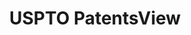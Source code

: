 ---
bigquery: https://console.cloud.google.com/bigquery?p=patents-public-data&d=patentsview&page=dataset
citation: Attribution should be given to PatentsView for use, distribution, or derivative
  works.
code: https://github.com/CSSIP-AIR/PatentsView-Code-Snippets/
contributors: USPTO
cost: None
description: 'PatentsView includes US patent data including raw data (summaries, applications,
  pregrant applications), disambugations of inventors and assignees, and inventor
  gender estimates.  Also foreign priority data, # of figures and sheets, and government
  interest statements.'
documentation: https://patentsview.org/query/builder-faqs
last_edit: Mon, 04 Apr 2022 19:02:57 GMT
location: https://patentsview.org/
maintained_by: USPTO
record_creation_timestamp: 12/2/2020 17:20:46
schema_fields: '[''subgroup'', ''fname'', ''term_extension'', ''role'', ''disamb_inventor_id_20191231'',
  ''name_last'', ''text'', ''rawlocation_id'', ''sector_title'', ''uuid'', ''state'',
  ''application_id'', ''term_grant'', ''_102_date'', ''number'', ''disamb_assignee_id_20200929'',
  ''num_figures'', ''name_first'', ''inventor_id'', ''patent_id'', ''field_title'',
  ''level_two'', ''f102_date'', ''subclass_id'', ''group'', ''series_code'', ''organization'',
  ''disamb_inventor_id_20170808'', ''county'', ''rel_id'', ''withdrawn'', ''disamb_inventor_id_20201229'',
  ''title'', ''_371_date'', ''classification_value'', ''group_id'', ''assignee_id'',
  ''disamb_assignee_id_20200331'', ''reldocno'', ''state_fips'', ''subcategory_id'',
  ''disamb_inventor_id_20190312'', ''ipc_class'', ''category_id'', ''latlong'', ''deceased'',
  ''classification_level'', ''term_disclaimer'', ''name'', ''lapse_of_patent'', ''doc_type'',
  ''designation'', ''filename'', ''main_group'', ''gi_statement'', ''county_fips'',
  ''field_id'', ''disamb_assignee_id_20181127'', ''doctype'', ''section_id'', ''type'',
  ''disamb_inventor_id_20171003'', ''ipc_version_indicator'', ''id'', ''lname'', ''location_id'',
  ''classification_status'', ''country'', ''disamb_inventor_id_20200630'', ''disamb_inventor_id_20171226'',
  ''disamb_assignee_id_20191008'', ''dependent'', ''num_sheets'', ''exemplary'', ''disclaimer_date'',
  ''disamb_inventor_id_20181127'', ''symbol_position'', ''num_claims'', ''num'', ''date'',
  ''subgroup_id'', ''attribution_status'', ''rawinventor_id'', ''disamb_inventor_id_20200929'',
  ''organization_id'', ''male'', ''mainclass_id'', ''disamb_assignee_id_20190312'',
  ''sequence'', ''subsection_id'', ''status'', ''variety'', ''disamb_inventor_id_20200331'',
  ''rawassignee_id'', ''length'', ''f371_date'', ''disamb_assignee_id_20190820'',
  ''relkind'', ''disamb_inventor_id_20180528'', ''publication_number'', ''disamb_inventor_id_20190820'',
  ''citation_id'', ''level_three'', ''city'', ''latin_name'', ''disamb_inventor_id_20170307'',
  ''abstract'', ''level_one'', ''category'', ''disamb_inventor_id_20191008'', ''longitude'',
  ''contract_award_number'', ''subclass'', ''action_date'', ''male_flag'', ''rule_47'',
  ''country_transformed'', ''disamb_assignee_id_20191231'', ''disamb_assignee_id_20200630'',
  ''latitude'', ''section'', ''lawyer_id'', ''kind'', ''applicant_type'', ''classification_data_source'']'
shortname: patentsview
tags:
- disambiguation
- United States
- gender
terms_of_use: Creative Commons Attribution 4.0 International License.
timeframe: 1963-1999
title: USPTO PatentsView
uuid: cf1780b1-e265-4e49-8d1d-83b9cfe0fd9a
---